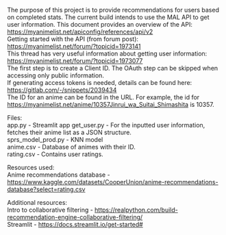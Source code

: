 The purpose of this project is to provide recommendations for users based on completed stats. The current build intends to use the MAL API to get user information.
This document provides an overview of the API: https://myanimelist.net/apiconfig/references/api/v2 <br />
Getting started with the API (from forum post): https://myanimelist.net/forum/?topicid=1973141 <br />
This thread has very useful information about getting user information: https://myanimelist.net/forum/?topicid=1973077 <br />
The first step is to create a Client ID. The OAuth step can be skipped when accessing only public information. <br />
If generating access tokens is needed, details can be found here: https://gitlab.com/-/snippets/2039434 <br />
The ID for an anime can be found in the URL. For example, the id for https://myanimelist.net/anime/10357Jinrui_wa_Suitai_Shimashita is 10357.

Files: <br />
app.py - Streamlit app
get_user.py - For the inputted user information, fetches their anime list as a JSON structure. <br />
sprs_model_prod.py - KNN model <br />
anime.csv - Database of animes with their ID. <br />
rating.csv - Contains user ratings. 

Resources used: <br />
Anime recommendations database - https://www.kaggle.com/datasets/CooperUnion/anime-recommendations-database?select=rating.csv <br />

Additional resources: <br />
Intro to collaborative filtering - https://realpython.com/build-recommendation-engine-collaborative-filtering/ <br />
Streamlit - https://docs.streamlit.io/get-started# 